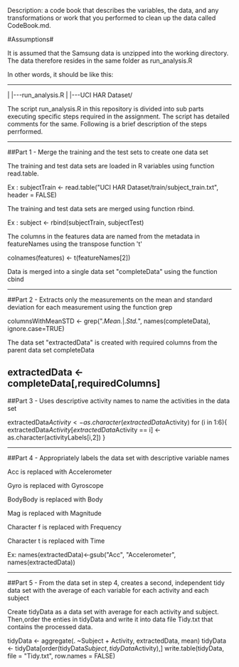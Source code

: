 Description: a code book that describes the variables, the data, and any transformations or work that you performed to clean up the data called CodeBook.md.


#Assumptions#

It is assumed that the Samsung data is unzipped into the working directory. The data therefore resides in the same folder as run_analysis.R

In other words, it should be like this:

 ---
  |
  |---run_analysis.R
  |
  |---UCI HAR Dataset/
  
  
  
  The script run_analysis.R in this repository is divided into sub parts executing specific steps required in the assignment. The script has detailed comments for the same. Following is a brief description of the steps perrformed.
  
  -----------------------------------------------------------------------------------------------------------------------------------
  
 ##Part 1 - Merge the training and the test sets to create one data set
  
  The training and test data sets are loaded in R variables using function read.table.
  
  Ex : subjectTrain <- read.table("UCI HAR Dataset/train/subject_train.txt", header = FALSE)
  
  The training and test data sets are merged using function rbind.
  
  Ex : subject <- rbind(subjectTrain, subjectTest)
  
  The columns in the features data are named from the metadata in featureNames using the transpose function 't'
  
  colnames(features) <- t(featureNames[2])
  
  Data is merged into a single data set "completeData" using the function cbind
  
  -------------------------------------------------------------------------------------------------------------------------------------------------------------------
  ##Part 2 - Extracts only the measurements on the mean and standard deviation for each measurement using the function grep
  
  columnsWithMeanSTD <- grep(".*Mean.*|.*Std.*", names(completeData), ignore.case=TRUE)
  
  The data set "extractedData" is created with required columns from the parent data set completeData
  
  extractedData <- completeData[,requiredColumns]
  ---------------------------------------------------------------------------------------------------------------------------------------------------------
  
  ##Part 3 - Uses descriptive activity names to name the activities in the data set
  
  extractedData$Activity <- as.character(extractedData$Activity)
  for (i in 1:6){
  extractedData$Activity[extractedData$Activity == i] <- as.character(activityLabels[i,2])
  }

-----------------------------------------------------------------------------------------------------------------------------

 ##Part 4 - Appropriately labels the data set with descriptive variable names

 Acc is replaced with Accelerometer

 Gyro is replaced with Gyroscope

 BodyBody is replaced with Body

 Mag is replaced with Magnitude

 Character f is replaced with Frequency

 Character t is replaced with Time

 Ex: names(extractedData)<-gsub("Acc", "Accelerometer", names(extractedData))

------------------------------------------------------------------------------------------------------------------------------------------------------------------------------------

##Part 5 - From the data set in step 4, creates a second, independent tidy data set with the average of each variable for each activity and each subject

Create tidyData as a data set with average for each activity and subject. Then,order the enties in tidyData and write it into data file Tidy.txt that contains the processed data.

tidyData <- aggregate(. ~Subject + Activity, extractedData, mean)
tidyData <- tidyData[order(tidyData$Subject,tidyData$Activity),]
write.table(tidyData, file = "Tidy.txt", row.names = FALSE)
  
  
  
  
  
  
  
  
  
  
  
  
  
  
  
